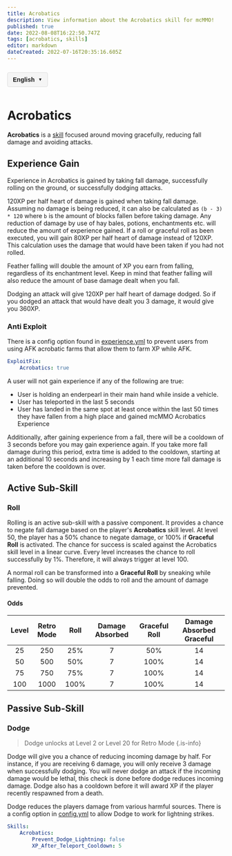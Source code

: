 ```yaml
---
title: Acrobatics
description: View information about the Acrobatics skill for mcMMO!
published: true
date: 2022-08-08T16:22:50.747Z
tags: [acrobatics, skills]
editor: markdown
dateCreated: 2022-07-16T20:35:16.605Z
---
```



<!-- 语言切换器开始 -->
<div class="language-switcher">
  <div class="language-switcher-current">
    <span class="current-language">English</span>
    <span class="dropdown-icon">▼</span>
  </div>
  <div class="language-switcher-dropdown">
        <div class="language-option active" data-lang="en">English</div>
    <div class="language-option " data-lang="zh">中文</div>
    <div class="language-option " data-lang="es">Español</div>
    <div class="language-option " data-lang="fr">Français</div>
    <div class="language-option " data-lang="de">Deutsch</div>
    <div class="language-option " data-lang="ru">Русский</div>
    <div class="language-option " data-lang="ja">日本語</div>
    <div class="language-option " data-lang="ko">한국어</div>

  </div>
</div>

<style>
.language-switcher {
  position: relative;
  display: inline-block;
  margin: 10px 0;
  font-family: Arial, sans-serif;
  z-index: 100;
}

.language-switcher-current {
  display: flex;
  align-items: center;
  cursor: pointer;
  padding: 8px 12px;
  background-color: #f5f5f5;
  border: 1px solid #ddd;
  border-radius: 4px;
}

.current-language {
  margin-right: 8px;
  font-weight: bold;
}

.dropdown-icon {
  font-size: 10px;
}

.language-switcher-dropdown {
  display: none;
  position: absolute;
  top: 100%;
  left: 0;
  background-color: white;
  border: 1px solid #ddd;
  border-radius: 4px;
  box-shadow: 0 2px 5px rgba(0,0,0,0.1);
  min-width: 150px;
  z-index: 101;
}

.language-switcher:hover .language-switcher-dropdown {
  display: block;
}

.language-option {
  padding: 8px 12px;
  cursor: pointer;
  transition: background-color 0.2s;
}

.language-option:hover {
  background-color: #f0f0f0;
}

.language-option.active {
  background-color: #e6f7ff;
  font-weight: bold;
}
</style>


<script>
document.addEventListener('DOMContentLoaded', function() {
  // 语言切换功能
  const languageOptions = document.querySelectorAll('.language-option');
  languageOptions.forEach(option => {
    option.addEventListener('click', function() {
      const langCode = this.getAttribute('data-lang');
      const currentPath = window.location.pathname;
      
      // 提取当前文件路径（不含语言代码）
      const pathMatch = currentPath.match(/\/[a-z]{2}\/(.+)$/);
      const filePath = pathMatch ? pathMatch[1] : 'home.md';
      
      // 构建新路径
      const newPath = '/' + langCode + '/' + filePath;
      window.location.href = newPath;
    });
  });
});
</script>

<!-- 语言切换器结束 -->




# Acrobatics

**Acrobatics** is a [skill](/skills) focused around moving gracefully, reducing fall damage and avoiding attacks.

## Experience Gain

Experience in Acrobatics is gained by taking fall damage, successfully rolling on the ground, or successfully dodging attacks.

120XP per half heart of damage is gained when taking fall damage. Assuming no damage is being reduced, it can also be calculated as `(b - 3) * 120` where `b` is the amount of blocks fallen before taking damage. Any reduction of damage by use of hay bales, potions, enchantments etc. will reduce the amount of experience gained. If a roll or graceful roll as been executed, you will gain 80XP per half heart of damage instead of 120XP. This calculation uses the damage that would have been taken if you had not rolled.

Feather falling will double the amount of XP you earn from falling, regardless of its enchantment level. Keep in mind that feather falling will also reduce the amount of base damage dealt when you fall.

Dodging an attack will give 120XP per half heart of damage dodged. So if you dodged an attack that would have dealt you 3 damage, it would give you 360XP.

### Anti Exploit

There is a config option found in [experience.yml](/config/experience) to prevent users from using AFK acrobatic farms that allow them to farm XP while AFK.

```yml
ExploitFix:
    Acrobatics: true
```

A user will not gain experience if any of the following are true:

- User is holding an enderpearl in their main hand while inside a vehicle.
- User has teleported in the last 5 seconds
- User has landed in the same spot at least once within the last 50 times they have fallen from a high place and gained mcMMO Acrobatics Experience

Additionally, after gaining experience from a fall, there will be a cooldown of 3 seconds before you may gain experience again. If you take more fall damage during this period, extra time is added to the cooldown, starting at an additional 10 seconds and increasing by 1 each time more fall damage is taken before the cooldown is over.

## Active Sub-Skill

### Roll

Rolling is an active sub-skill with a passive component. It provides a chance to negate fall damage based on the player's **Acrobatics** skill level. At level 50, the player has a 50% chance to negate damage, or 100% if **Graceful Roll** is activated. The chance for success is scaled against the Acrobatics skill level in a linear curve. Every level increases the chance to roll successfully by 1%. Therefore, it will always trigger at level 100.

A normal roll can be transformed into a **Graceful Roll** by sneaking while falling. Doing so will double the odds to roll and the amount of damage prevented.

#### Odds

Level | Retro Mode | Roll | Damage Absorbed | Graceful Roll | Damage Absorbed Graceful
|:----:|:-----:|:-----:|:---:|:--:|:--:|
25 | 250 | 25% | 7 | 50% | 14 |
50 | 500 | 50% | 7 | 100% | 14 |
75 | 750 | 75% | 7 | 100% | 14 |
| 100 | 1000 | 100% | 7 | 100% | 14 |

## Passive Sub-Skill

### Dodge

> Dodge unlocks at Level 2 or Level 20 for Retro Mode
{.is-info}

Dodge will give you a chance of reducing incoming damage by half. For instance, if you are receiving 6 damage, you will only receive 3 damage when successfully dodging. You will never dodge an attack if the incoming damage would be lethal, this check is done before dodge reduces incoming damage. Dodge also has a cooldown before it will award XP if the player recently respawned from a death.

Dodge reduces the players damage from various harmful sources. There is a config option in [config.yml](/config/config) to allow Dodge to work for lightning strikes.

```yml
Skills:
    Acrobatics:
        Prevent_Dodge_Lightning: false
        XP_After_Teleport_Cooldown: 5
```
